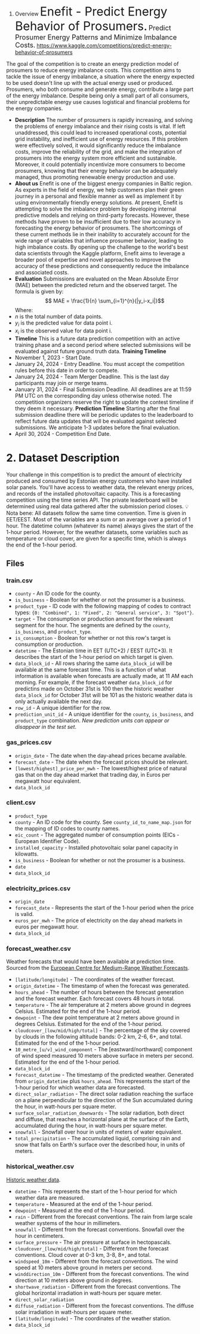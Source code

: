 
1. Overview
<font size=6>Enefit - Predict Energy Behavior of Prosumers.</font>
<font size=4>Predict Prosumer Energy Patterns and Minimize Imbalance Costs.</font>
https://www.kaggle.com/competitions/predict-energy-behavior-of-prosumers

The goal of the competition is to create an energy prediction model of prosumers to reduce energy imbalance costs. This competition aims to tackle the issue of energy imbalance, a situation where the energy expected to be used doesn't line up with the actual energy used or produced. Prosumers, who both consume and generate energy, contribute a large part of the energy imbalance. Despite being only a small part of all consumers, their unpredictable energy use causes logistical and financial problems for the energy companies.
- **Description**
The number of prosumers is rapidly increasing, and solving the problems of energy imbalance and their rising costs is vital. If left unaddressed, this could lead to increased operational costs, potential grid instability, and inefficient use of energy resources. If this problem were effectively solved, it would significantly reduce the imbalance costs, improve the reliability of the grid, and make the integration of prosumers into the energy system more efficient and sustainable. Moreover, it could potentially incentivize more consumers to become prosumers, knowing that their energy behavior can be adequately managed, thus promoting renewable energy production and use.
- **About us**
Enefit is one of the biggest energy companies in Baltic region. As experts in the field of energy, we help customers plan their green journey in a personal and flexible manner as well as implement it by using environmentally friendly energy solutions.
At present, Enefit is attempting to solve the imbalance problem by developing internal predictive models and relying on third-party forecasts. However, these methods have proven to be insufficient due to their low accuracy in forecasting the energy behavior of prosumers. The shortcomings of these current methods lie in their inability to accurately account for the wide range of variables that influence prosumer behavior, leading to high imbalance costs. By opening up the challenge to the world's best data scientists through the Kaggle platform, Enefit aims to leverage a broader pool of expertise and novel approaches to improve the accuracy of these predictions and consequently reduce the imbalance and associated costs.
- **Evaluation**
Submissions are evaluated on the Mean Absolute Error (MAE) between the predicted return and the observed target. The formula is given by:
$$ MAE = \frac{1}{n} \sum_{i=1}^{n}{|y_i-x_i|}$$
Where:
- $n$ is the total number of data points.
- $y_i$ is the predicted value for data point i.
- $x_i$ is the observed value for data point i.
- **Timeline**
This is a future data prediction competition with an active training phase and a second period where selected submissions will be evaluated against future ground truth data.
**Training Timeline**
- November 1, 2023 - Start Date.
- January 24, 2024 - Entry Deadline. You must accept the competition rules before this date in order to compete.
- January 24, 2024 - Team Merger Deadline. This is the last day participants may join or merge teams.
- January 31, 2024 - Final Submission Deadline.
All deadlines are at 11:59 PM UTC on the corresponding day unless otherwise noted. The competition organizers reserve the right to update the contest timeline if they deem it necessary.
**Prediction Timeline**
Starting after the final submission deadline there will be periodic updates to the leaderboard to reflect future data updates that will be evaluated against selected submissions. We anticipate 1-3 updates before the final evaluation.
- April 30, 2024 - Competition End Date.
# 2. Dataset Description
Your challenge in this competition is to predict the amount of electricity produced and consumed by Estonian energy customers who have installed solar panels. You'll have access to weather data, the relevant energy prices, and records of the installed photovoltaic capacity.
This is a forecasting competition using the time series API. The private leaderboard will be determined using real data gathered after the submission period closes.
💡 Nota bene:
All datasets follow the same time convention. Time is given in EET/EEST. Most of the variables are a sum or an average over a period of 1 hour. The datetime column (whatever its name) always gives the start of the 1-hour period. However, for the weather datasets, some variables such as temperature or cloud cover, are given for a specific time, which is always the end of the 1-hour period.
## Files
### train.csv
- `county` - An ID code for the county.
- `is_business` - Boolean for whether or not the prosumer is a business.
- `product_type` - ID code with the following mapping of codes to contract types: `{0: "Combined", 1: "Fixed", 2: "General service", 3: "Spot"}`.
- `target` - The consumption or production amount for the relevant segment for the hour. The segments are defined by the `county`, `is_business`, and `product_type`.
- `is_consumption` - Boolean for whether or not this row's target is consumption or production.
- `datetime` - The Estonian time in EET (UTC+2) / EEST (UTC+3). It describes the start of the 1-hour period on which target is given.
- `data_block_id` - All rows sharing the same `data_block_id` will be available at the same forecast time. This is a function of what information is available when forecasts are actually made, at 11 AM each morning. For example, if the forecast weather `data_block_id` for predictins made on October 31st is 100 then the historic weather `data_block_id` for October 31st will be 101 as the historic weather data is only actually available the next day.
- `row_id` - A unique identifier for the row.
- `prediction_unit_id` - A unique identifier for the `county`, `is_business`, and `product_type` combination. *New prediction units can appear or disappear in the test set*.
### gas_prices.csv
- `origin_date` - The date when the day-ahead prices became available.
- `forecast_date` - The date when the forecast prices should be relevant.
- `[lowest/highest]_price_per_mwh` - The lowest/highest price of natural gas that on the day ahead market that trading day, in Euros per megawatt hour equivalent.
- `data_block_id`
### client.csv
- `product_type`
- `county` - An ID code for the county. See `county_id_to_name_map.json` for the mapping of ID codes to county names.
- `eic_count` - The aggregated number of consumption points (EICs - European Identifier Code).
- `installed_capacity` - Installed photovoltaic solar panel capacity in kilowatts.
- `is_business` - Boolean for whether or not the prosumer is a business.
- `date`
- `data_block_id`
### electricity_prices.csv
- `origin_date`
- `forecast_date` - Represents the start of the 1-hour period when the price is valid.
- `euros_per_mwh` - The price of electricity on the day ahead markets in euros per megawatt hour.
- `data_block_id`
### forecast_weather.csv
Weather forecasts that would have been available at prediction time. Sourced from the [European Centre for Medium-Range Weather Forecasts](https://codes.ecmwf.int/grib/param-db/?filter=grib2).
- `[latitude/longitude]` - The coordinates of the weather forecast.
- `origin_datetime` - The timestamp of when the forecast was generated.
- `hours_ahead` - The number of hours between the forecast generation and the forecast weather. Each forecast covers 48 hours in total.
- `temperature` - The air temperature at 2 meters above ground in degrees Celsius. Estimated for the end of the 1-hour period.
- `dewpoint` - The dew point temperature at 2 meters above ground in degrees Celsius. Estimated for the end of the 1-hour period.
- `cloudcover_[low/mid/high/total]` - The percentage of the sky covered by clouds in the following altitude bands: 0-2 km, 2-6, 6+, and total. Estimated for the end of the 1-hour period.
- `10_metre_[u/v]_wind_component` - The [eastward/northward] component of wind speed measured 10 meters above surface in meters per second. Estimated for the end of the 1-hour period.
- `data_block_id`
- `forecast_datetime` - The timestamp of the predicted weather. Generated from `origin_datetime` plus `hours_ahead`. This represents the start of the 1-hour period for which weather data are forecasted.
- `direct_solar_radiation` - The direct solar radiation reaching the surface on a plane perpendicular to the direction of the Sun accumulated during the hour, in watt-hours per square meter.
- `surface_solar_radiation_downwards` - The solar radiation, both direct and diffuse, that reaches a horizontal plane at the surface of the Earth, accumulated during the hour, in watt-hours per square meter.
- `snowfall` - Snowfall over hour in units of meters of water equivalent.
- `total_precipitation` - The accumulated liquid, comprising rain and snow that falls on Earth's surface over the described hour, in units of meters.
### historical_weather.csv
[Historic weather data](https://open-meteo.com/en/docs).
- `datetime` - This represents the start of the 1-hour period for which weather data are measured.
- `temperature` - Measured at the end of the 1-hour period.
- `dewpoint` - Measured at the end of the 1-hour period.
- `rain` - Different from the forecast conventions. The rain from large scale weather systems of the hour in millimeters.
- `snowfall` - Different from the forecast conventions. Snowfall over the hour in centimeters.
- `surface_pressure` - The air pressure at surface in hectopascals.
- `cloudcover_[low/mid/high/total]` - Different from the forecast conventions. Cloud cover at 0-3 km, 3-8, 8+, and total.
- `windspeed_10m` - Different from the forecast conventions. The wind speed at 10 meters above ground in meters per second.
- `winddirection_10m` - Different from the forecast conventions. The wind direction at 10 meters above ground in degrees.
- `shortwave_radiation` - Different from the forecast conventions. The global horizontal irradiation in watt-hours per square meter.
- `direct_solar_radiation`
- `diffuse_radiation` - Different from the forecast conventions. The diffuse solar irradiation in watt-hours per square meter.
- `[latitude/longitude]` - The coordinates of the weather station.
- `data_block_id`